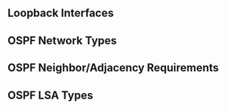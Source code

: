 ## Loopback Interfaces

## OSPF Network Types

## OSPF Neighbor/Adjacency Requirements

## OSPF LSA Types

